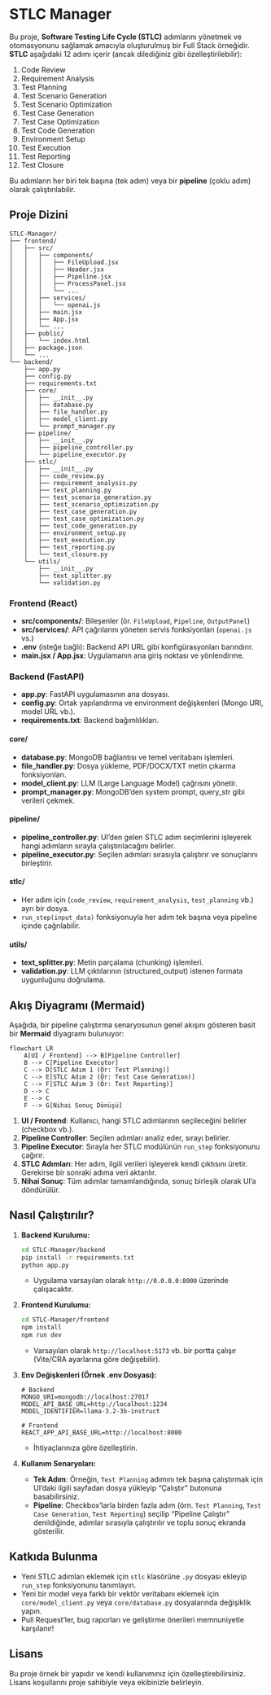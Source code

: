 # STLC Manager

Bu proje, **Software Testing Life Cycle (STLC)** adımlarını yönetmek ve otomasyonunu sağlamak amacıyla oluşturulmuş bir Full Stack örneğidir.  
**STLC** aşağıdaki 12 adımı içerir (ancak dilediğiniz gibi özelleştirilebilir):

1. Code Review  
2. Requirement Analysis  
3. Test Planning  
4. Test Scenario Generation  
5. Test Scenario Optimization  
6. Test Case Generation  
7. Test Case Optimization  
8. Test Code Generation  
9. Environment Setup  
10. Test Execution  
11. Test Reporting  
12. Test Closure  

Bu adımların her biri tek başına (tek adım) veya bir **pipeline** (çoklu adım) olarak çalıştırılabilir.

## Proje Dizini

```
STLC-Manager/
├── frontend/
│   ├── src/
│   │   ├── components/
│   │   │   ├── FileUpload.jsx
│   │   │   ├── Header.jsx
│   │   │   ├── Pipeline.jsx
│   │   │   ├── ProcessPanel.jsx
│   │   │   └── ...
│   │   ├── services/
│   │   │   └── openai.js
│   │   ├── main.jsx
│   │   ├── App.jsx
│   │   └── ...
│   ├── public/
│   │   └── index.html
│   ├── package.json
│   └── ...
└── backend/
    ├── app.py
    ├── config.py
    ├── requirements.txt
    ├── core/
    │   ├── __init__.py
    │   ├── database.py
    │   ├── file_handler.py
    │   ├── model_client.py
    │   └── prompt_manager.py
    ├── pipeline/
    │   ├── __init__.py
    │   ├── pipeline_controller.py
    │   └── pipeline_executor.py
    ├── stlc/
    │   ├── __init__.py
    │   ├── code_review.py
    │   ├── requirement_analysis.py
    │   ├── test_planning.py
    │   ├── test_scenario_generation.py
    │   ├── test_scenario_optimization.py
    │   ├── test_case_generation.py
    │   ├── test_case_optimization.py
    │   ├── test_code_generation.py
    │   ├── environment_setup.py
    │   ├── test_execution.py
    │   ├── test_reporting.py
    │   └── test_closure.py
    └── utils/
        ├── __init__.py
        ├── text_splitter.py
        └── validation.py
```

### Frontend (React)
- **src/components/**: Bileşenler (ör. `FileUpload`, `Pipeline`, `OutputPanel`)  
- **src/services/**: API çağrılarını yöneten servis fonksiyonları (`openai.js` vs.)  
- **.env** (isteğe bağlı): Backend API URL gibi konfigürasyonları barındırır.  
- **main.jsx / App.jsx**: Uygulamanın ana giriş noktası ve yönlendirme.

### Backend (FastAPI)
- **app.py**: FastAPI uygulamasının ana dosyası.  
- **config.py**: Ortak yapılandırma ve environment değişkenleri (Mongo URI, model URL vb.).  
- **requirements.txt**: Backend bağımlılıkları.

#### **core/**
- **database.py**: MongoDB bağlantısı ve temel veritabanı işlemleri.  
- **file_handler.py**: Dosya yükleme, PDF/DOCX/TXT metin çıkarma fonksiyonları.  
- **model_client.py**: LLM (Large Language Model) çağrısını yönetir.  
- **prompt_manager.py**: MongoDB’den system prompt, query_str gibi verileri çekmek.

#### **pipeline/**
- **pipeline_controller.py**: UI’den gelen STLC adım seçimlerini işleyerek hangi adımların sırayla çalıştırılacağını belirler.  
- **pipeline_executor.py**: Seçilen adımları sırasıyla çalıştırır ve sonuçlarını birleştirir.

#### **stlc/**
- Her adım için (`code_review`, `requirement_analysis`, `test_planning` vb.) ayrı bir dosya.  
- `run_step(input_data)` fonksiyonuyla her adım tek başına veya pipeline içinde çağrılabilir.

#### **utils/**
- **text_splitter.py**: Metin parçalama (chunking) işlemleri.  
- **validation.py**: LLM çıktılarının (structured_output) istenen formata uygunluğunu doğrulama.

## Akış Diyagramı (Mermaid)

Aşağıda, bir pipeline çalıştırma senaryosunun genel akışını gösteren basit bir **Mermaid** diyagramı bulunuyor:

```mermaid
flowchart LR
    A[UI / Frontend] --> B[Pipeline Controller]
    B --> C[Pipeline Executor]
    C --> D[STLC Adım 1 (Ör: Test Planning)]
    C --> E[STLC Adım 2 (Ör: Test Case Generation)]
    C --> F[STLC Adım 3 (Ör: Test Reporting)]
    D --> C
    E --> C
    F --> G[Nihai Sonuç Dönüşü]
```

1. **UI / Frontend**: Kullanıcı, hangi STLC adımlarının seçileceğini belirler (checkbox vb.).  
2. **Pipeline Controller**: Seçilen adımları analiz eder, sırayı belirler.  
3. **Pipeline Executor**: Sırayla her STLC modülünün `run_step` fonksiyonunu çağırır.  
4. **STLC Adımları**: Her adım, ilgili verileri işleyerek kendi çıktısını üretir. Gerekirse bir sonraki adıma veri aktarılır.  
5. **Nihai Sonuç**: Tüm adımlar tamamlandığında, sonuç birleşik olarak UI’a döndürülür.

## Nasıl Çalıştırılır?

1. **Backend Kurulumu:**
   ```bash
   cd STLC-Manager/backend
   pip install -r requirements.txt
   python app.py
   ```
   - Uygulama varsayılan olarak `http://0.0.0.0:8000` üzerinde çalışacaktır.

2. **Frontend Kurulumu:**
   ```bash
   cd STLC-Manager/frontend
   npm install
   npm run dev
   ```
   - Varsayılan olarak `http://localhost:5173` vb. bir portta çalışır (Vite/CRA ayarlarına göre değişebilir).

3. **Env Değişkenleri (Örnek .env Dosyası):**
   ```
   # Backend
   MONGO_URI=mongodb://localhost:27017
   MODEL_API_BASE_URL=http://localhost:1234
   MODEL_IDENTIFIER=llama-3.2-3b-instruct

   # Frontend
   REACT_APP_API_BASE_URL=http://localhost:8000
   ```
   - İhtiyaçlarınıza göre özelleştirin.

4. **Kullanım Senaryoları:**
   - **Tek Adım**: Örneğin, `Test Planning` adımını tek başına çalıştırmak için UI’daki ilgili sayfadan dosya yükleyip “Çalıştır” butonuna basabilirsiniz.  
   - **Pipeline**: Checkbox’larla birden fazla adım (örn. `Test Planning`, `Test Case Generation`, `Test Reporting`) seçilip “Pipeline Çalıştır” denildiğinde, adımlar sırasıyla çalıştırılır ve toplu sonuç ekranda gösterilir.

## Katkıda Bulunma

- Yeni STLC adımları eklemek için `stlc` klasörüne `.py` dosyası ekleyip `run_step` fonksiyonunu tanımlayın.  
- Yeni bir model veya farklı bir vektör veritabanı eklemek için `core/model_client.py` veya `core/database.py` dosyalarında değişiklik yapın.  
- Pull Request’ler, bug raporları ve geliştirme önerileri memnuniyetle karşılanır!

## Lisans

Bu proje örnek bir yapıdır ve kendi kullanımınız için özelleştirebilirsiniz. Lisans koşullarını proje sahibiyle veya ekibinizle belirleyin.

